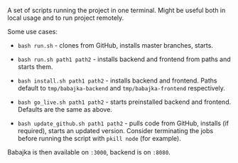 A set of scripts running the project in one terminal. Might be useful both
in local usage and to run project remotely.

Some use cases:

* `bash run.sh` - clones from GitHub, installs master branches, starts.

* `bash run.sh path1 path2` - installs backend and frontend from paths and starts them.

* `bash install.sh path1 path2` - installs backend and frontend. Paths default to
  `tmp/babajka-backend` and `tmp/babajka-frontend` respectively.

* `bash go_live.sh path1 path2` - starts preinstalled backend and frontend.
  Defaults are the same as above.

* `bash update_github.sh path1 path2` - pulls code from GitHub, installs (if required),
  starts an updated version. Consider terminating the jobs before running the script
  with `pkill node` (for example).

Babajka is then available on `:3000`, backend is on `:8080`.
